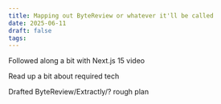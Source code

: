 ```yaml
---
title: Mapping out ByteReview or whatever it'll be called
date: 2025-06-11
draft: false
tags:
---
```

Followed along a bit with Next.js 15 video

Read up a bit about required tech

Drafted ByteReview/Extractly/? rough plan
